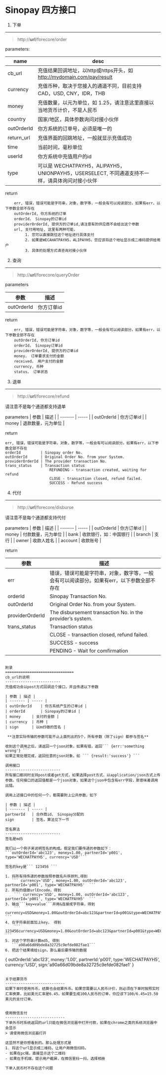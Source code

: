 Sinopay 四方接口
===========

1. 下单
---------------
>http://**url**/forecore/order

parameters:

| name | desc |
| -------- | ----------------------------------------------- |
| cb_url   | 充值结果回调地址，以http或https开头，如 http://mydomain.com/pay/result |
| currency | 充值币种，取决于您接入的通道不同，目前支持 CAD，USD, CNY，IDR，THB |
| money    | 充值数量，以元为单位，如 1.25，请注意这里直接以当地货币计价，不是人民币 |
| country  | 国家/地区，具体参数询问对接小伙伴 |
| outOrderId 	| 你方系统的订单号，必须是唯一的 |
| return_url 	| 充值界面的回跳地址，一般就显示充值成功 |
| time 	| 当前时间，毫秒单位 |c
| userId 	| 你方系统中充值用户的id |
| type 	| 可以是 WECHATPAYH5，ALIPAYH5，UNIONPAYH5，USERSELECT, 不同通道支持不一样，请具体询问对接小伙伴 |

return
```
	err, 错误，错误可能是字符串，对象，数字等，一般会有可以阅读部分。如果有err，以下参数全部不存在
	outOrderId, 你方系统的订单
	orderId， Sinopay的订单id
	providerOrderId, 提供方的订单id,请注意有的供应商不会给出这个参数
	url, 支付用地址, 这里有两种可能，
		 1. 您可以直接跳往这个地址进行具体支付
		 2. 如果是WECAHATPAYH5，ALIPAYH5，您应该将这个地址显示成二维码提供给用户
		 3. 具体的处理方式请咨询对接小伙伴
```

2. 查询
---------------
>http://**url**/forecore/queryOrder

parameters

| 参数 | 描述 |
| ------- | ----- |
| outOrderId | 你方订单id |


return
```
	err, 错误，错误可能是字符串，对象，数字等，一般会有可以阅读部分。如果有err，以下参数全部不存在
	outOrderId, 你方订单id
	orderId， Sinopay订单id
	providerOrderId, 提供方的订单id
	money， 订单要求支付的金额
	received， 用户支付的金额
	currency, 币种
	status， 订单状态
```

3. 退单
---------------
>http://**url**/forecore/refund

请注意不是每个通道都支持退单

parameters
| 参数 | 描述 |
| ------- | ----- |
| outOrderId | 你方订单id |
| money | 退款数量，元为单位 |


return
```
err, 错误，错误可能是字符串，对象，数字等，一般会有可以阅读部分。如果有err，以下参数全部不存在
orderId			| Sinopay order No.
outOrderId	 	| Original Order No. from your System.
providerOrderId	| The provider transaction No.
trans_status	| Transaction status 
					REFUNDING - transaction created, waiting for refund
					CLOSE - transaction closed, refund failed.
					SUCCESS - Refund success
```

4. 代付
-----------------------
>http://**url**/forecore/disburse

请注意不是每个通道都支持代付

parameters
| 参数 | 描述 |
| ------- | ----- |
| outOrderId | 你方订单id |
| money | 付款数量，元为单位 |
| bank  | 收款银行，如：中国银行 |
| branch | 支行  |
| owner | 收款人姓名 |
| account | 收款账号 |

return

| 参数 | 描述 |
| ------| ---------|
| err | 错误，错误可能是字符串，对象，数字等，一般会有可以阅读部分。如果有err，以下参数全部不存在|
| orderId		| Sinopay Transaction No.|
| outOrderId 	| Original Order No. from your System. |
| providerOrderId	| The disbursement transaction No. in the provider’s system. |
| trans_status	| Transaction status 												|
|				|	CLOSE - transaction closed, refund failed.						|
|				|	SUCCESS - success												|
|				|	PENDING - Wait for comfirmation									|
```

附录
===============================
cb_url的说明
-------------------------
充值成功会以post方式回调这个接口，并且传递以下参数

| 参数 | 描述 |
| ------- | ----- |
| outOrderId	| 你方系统产生的订单id |
| orderId		| Sinopay的订单id |
| money		| 支付的金额 |
| currency	| 币种 |
| sign		| 以md5做的签名 |

 **注意实际传输的参数可能不止上面列出的5个，所有参数（除了sign）都参与签名** 

收到这个调用之后，请返回一个json对象，如果有错，返回``` {err:'something wrong'} ```
如果正常处理完成，返回任意的json对象，如 ``` {result:'success'} ```

调用接口
-------------------------
所有接口都同时支持post或者get方式，如果选择post方式，以application/json方式上传参数。任何接口的返回值都是一个json对象，如果这个json中包含有err字段，那意味着调用出错。

调用上述接口中的任何一个，都需要附上公共参数，如下

| 参数 | 描述 |
| ------- | ----- |
partnerId	| 合作商id， Sinopay分配的
sign		| 签名，算法见下一节

签名算法
-------------------------
签名是md5

我们以一个例子来说明签名的构成。假定我们要传递的参数如下：
```outOrderId='abc123', money=1.00, partnerId='p001', type='WECHATPAYH5', currency='USD'```

签名的key是``` 123456 ```

1. 将所有待传递的参数按照参数名升序排列,得到
   ``` currency='USD', money=1.00, outOrderId='abc123', partnerId='p001', type='WECHATPAYH5'  ```
2. 所有的值做urlEncode，得到
	``` currency='USD', money=1.00, outOrderId='abc123', partnerId='p001', type='WECHATPAYH5'  ```
3. 输出```key=value```并用&连接成字符串，得到
	``` currency=USD&money=1.00&outOrderId=abc123&partnerId=p001&type=WECHATPAYH5 ```
4. 在字符串前面加上key， 得到
	``` 123456currency=USD&money=1.00&outOrderId=abc123&partnerId=p001&type=WECHATPAYH5 ```
5. 对这个字符串计算md5, 得到
   ```a90a66d09bde8a32725c9efde082fae1```
6. 把这个结果填给sign，那么最后要传输的数据
   ```
   {
		outOrderId:'abc123', 
		money:'1.00', 
		partnerId:'p001', 
		type:'WECHATPAYH5', 
		currency:'USD',
		sign:'a90a66d09bde8a32725c9efde082fae1'
   }
   ```

关于结算货币
---------------------------
如果下单时使用外币，结算也会结算外币。如果您需要以人民币计价，则必须在下单时按照实时汇率换算，比如美元汇率是6.45，如果要生成100人民币的订单，你应该下100/6.45=15.50美元的支付订单。


使用微信支付
---------------------------
下单外币时系统返回的url只能在微信浏览器中打开付款，如果在chrome之类的系统浏览器中会显示
> 请使用微信浏览器打开

这显然不是你想看到的。那么处理方式是
1. 将这个url显示成二维码，让用户用微信扫码，
   - 如果在pc端，直接显示这个二维码
   - 如果在手机端，提示用户截屏，在微信里扫一扫，选择相册

下单人民币时不存在这个问题